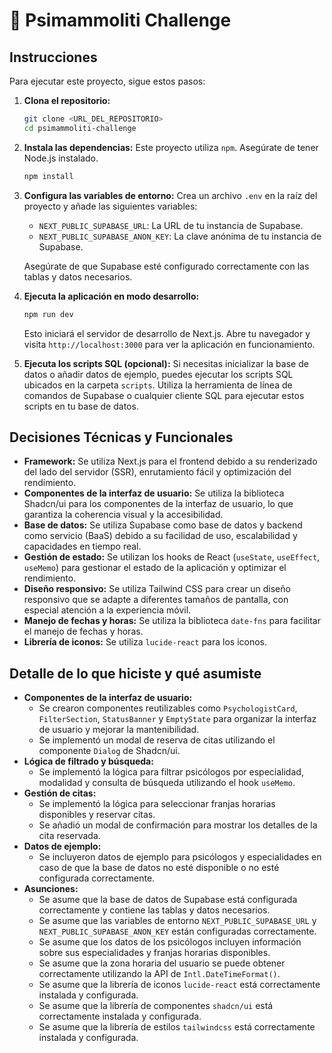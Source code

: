 # 🤺 Psimammoliti Challenge

## Instrucciones

Para ejecutar este proyecto, sigue estos pasos:

1.  **Clona el repositorio:**
    ```bash
    git clone <URL_DEL_REPOSITORIO>
    cd psimammoliti-challenge
    ```

2.  **Instala las dependencias:**
    Este proyecto utiliza `npm`. Asegúrate de tener Node.js instalado.
    ```bash
    npm install
    ```

3.  **Configura las variables de entorno:**
    Crea un archivo `.env` en la raíz del proyecto y añade las siguientes variables:

    *   `NEXT_PUBLIC_SUPABASE_URL`: La URL de tu instancia de Supabase.
    *   `NEXT_PUBLIC_SUPABASE_ANON_KEY`: La clave anónima de tu instancia de Supabase.

    Asegúrate de que Supabase esté configurado correctamente con las tablas y datos necesarios.

4.  **Ejecuta la aplicación en modo desarrollo:**
    ```bash
    npm run dev
    ```

    Esto iniciará el servidor de desarrollo de Next.js. Abre tu navegador y visita `http://localhost:3000` para ver la aplicación en funcionamiento.

5.  **Ejecuta los scripts SQL (opcional):**
    Si necesitas inicializar la base de datos o añadir datos de ejemplo, puedes ejecutar los scripts SQL ubicados en la carpeta `scripts`. Utiliza la herramienta de línea de comandos de Supabase o cualquier cliente SQL para ejecutar estos scripts en tu base de datos.

## Decisiones Técnicas y Funcionales

*   **Framework:** Se utiliza Next.js para el frontend debido a su renderizado del lado del servidor (SSR), enrutamiento fácil y optimización del rendimiento.
*   **Componentes de la interfaz de usuario:** Se utiliza la biblioteca Shadcn/ui para los componentes de la interfaz de usuario, lo que garantiza la coherencia visual y la accesibilidad.
*   **Base de datos:** Se utiliza Supabase como base de datos y backend como servicio (BaaS) debido a su facilidad de uso, escalabilidad y capacidades en tiempo real.
*   **Gestión de estado:** Se utilizan los hooks de React (`useState`, `useEffect`, `useMemo`) para gestionar el estado de la aplicación y optimizar el rendimiento.
*   **Diseño responsivo:** Se utiliza Tailwind CSS para crear un diseño responsivo que se adapte a diferentes tamaños de pantalla, con especial atención a la experiencia móvil.
*   **Manejo de fechas y horas:** Se utiliza la biblioteca `date-fns` para facilitar el manejo de fechas y horas.
*   **Librería de iconos:** Se utiliza `lucide-react` para los iconos.

## Detalle de lo que hiciste y qué asumiste

*   **Componentes de la interfaz de usuario:**
    *   Se crearon componentes reutilizables como `PsychologistCard`, `FilterSection`, `StatusBanner` y `EmptyState` para organizar la interfaz de usuario y mejorar la mantenibilidad.
    *   Se implementó un modal de reserva de citas utilizando el componente `Dialog` de Shadcn/ui.
*   **Lógica de filtrado y búsqueda:**
    *   Se implementó la lógica para filtrar psicólogos por especialidad, modalidad y consulta de búsqueda utilizando el hook `useMemo`.
*   **Gestión de citas:**
    *   Se implementó la lógica para seleccionar franjas horarias disponibles y reservar citas.
    *   Se añadió un modal de confirmación para mostrar los detalles de la cita reservada.
*   **Datos de ejemplo:**
    *   Se incluyeron datos de ejemplo para psicólogos y especialidades en caso de que la base de datos no esté disponible o no esté configurada correctamente.
*   **Asunciones:**
    *   Se asume que la base de datos de Supabase está configurada correctamente y contiene las tablas y datos necesarios.
    *   Se asume que las variables de entorno `NEXT_PUBLIC_SUPABASE_URL` y `NEXT_PUBLIC_SUPABASE_ANON_KEY` están configuradas correctamente.
    *   Se asume que los datos de los psicólogos incluyen información sobre sus especialidades y franjas horarias disponibles.
    *   Se asume que la zona horaria del usuario se puede obtener correctamente utilizando la API de `Intl.DateTimeFormat()`.
    *   Se asume que la librería de iconos `lucide-react` está correctamente instalada y configurada.
    *   Se asume que la librería de componentes `shadcn/ui` está correctamente instalada y configurada.
    *   Se asume que la librería de estilos `tailwindcss` está correctamente instalada y configurada.
```